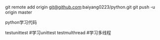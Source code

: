 
git remote add origin git@github.com:baiyang0223/python.git
git push -u origin master

python学习代码

testunittest  #学习unittest
testmulthread #学习多线程
